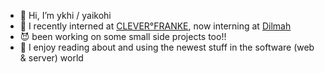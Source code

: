 - 👋 Hi, I’m ykhi / yaikohi
- 🌱 I recently interned at [CLEVER°FRANKE](https://www.cleverfranke.com/), now interning at [Dilmah](https://www.dilmahtea.nl/)
- 😈 been working on some small side projects too!!
- 👄 I enjoy reading about and using the newest stuff in the software (web & server) world 
